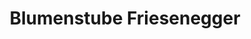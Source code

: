 ---
title: "Blumenstube Friesenegger"
url: /waidhofen-an-der-ybbs/blumenstube-friesenegger/
shop: Blumen
---